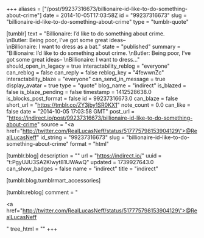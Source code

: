 +++
aliases = ["/post/99237316673/billionaire-id-like-to-do-something-about-crime"]
date = 2014-10-05T17:03:58Z
id = "99237316673"
slug = "billionaire-id-like-to-do-something-about-crime"
type = "tumblr-quote"

[tumblr]
text = "Billionaire: I&rsquo;d like to do something about crime.<br/>\nButler: Being poor, I&rsquo;ve got some great ideas&ndash;<br/>\nBillionaire: I want to dress as a bat."
state = "published"
summary = "Billionaire: I’d like to do something about crime. \nButler: Being poor, I’ve got some great ideas– \nBillionaire: I want to dress..."
should_open_in_legacy = true
interactability_reblog = "everyone"
can_reblog = false
can_reply = false
reblog_key = "4fewwnZc"
interactability_blaze = "everyone"
can_send_in_message = true
display_avatar = true
type = "quote"
blog_name = "indirect"
is_blazed = false
is_blaze_pending = false
timestamp = 1412528638.0
is_blocks_post_format = false
id = 99237316673.0
can_blaze = false
short_url = "https://tmblr.co/ZY3jby1SR0KX1"
note_count = 0.0
can_like = false
date = "2014-10-05 17:03:58 GMT"
post_url = "https://indirect.io/post/99237316673/billionaire-id-like-to-do-something-about-crime"
source = "<a href=\"http://twitter.com/RealLucasNeff/status/517775798153904129\">@RealLucasNeff</a>"
id_string = "99237316673"
slug = "billionaire-id-like-to-do-something-about-crime"
format = "html"

[tumblr.blog]
description = ""
url = "https://indirect.io/"
uuid = "t:PgyUJU3SA2Klwyt81UWAwQ"
updated = 1739927643.0
can_show_badges = false
name = "indirect"
title = "indirect"

[tumblr.blog.tumblrmart_accessories]

[tumblr.reblog]
comment = "<p><a href=\"http://twitter.com/RealLucasNeff/status/517775798153904129\">@RealLucasNeff</a></p>"
tree_html = ""
+++
